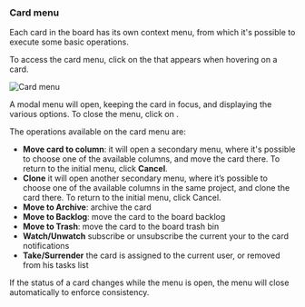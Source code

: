### Card menu

Each card in the board has its own context menu, from which it's possible to execute some basic operations.

To access the card menu, click on the <i class="fa fa-chevron-down"></i> that appears when hovering on a card.

<img class="pure-img" src="{{relativeRootPath}}/images/en/c04_board_card-menu.png" alt="Card menu">

A modal menu will open, keeping the card in focus, and displaying the various options. To close the menu, click on <i class="fa fa-times"></i>.

The operations available on the card menu are:

* **Move card to column**: it will open a secondary menu, where it's possible to choose one of the available columns, and move the card there. To return to the initial menu, click **Cancel**.
* **Clone** it will open another secondary menu, where it’s possible to choose one of the available columns in the same project, and clone the card there. To return to the initial menu, click Cancel.
* **Move to Archive**: archive the card
* **Move to Backlog**: move the card to the board backlog
* **Move to Trash**: move the card to the board trash bin
* **Watch/Unwatch** subscribe or unsubscribe the current your to the card notifications
* **Take/Surrender** the card is assigned to the current user, or removed from his tasks list

If the status of a card changes while the menu is open, the menu will close automatically to enforce consistency.
